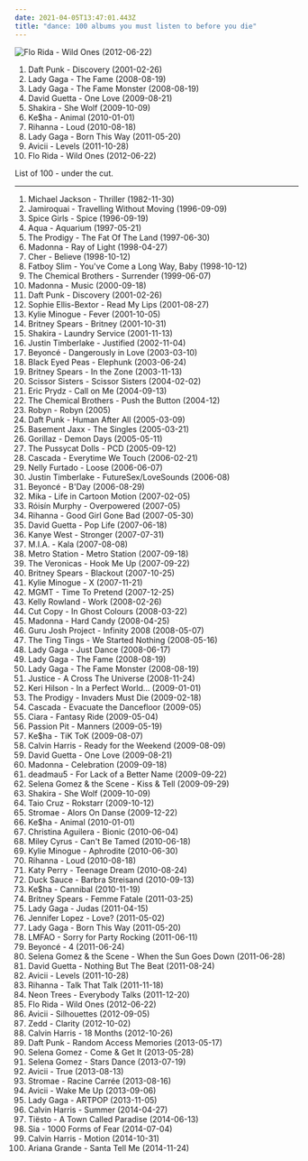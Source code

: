 ```yaml
---
date: 2021-04-05T13:47:01.443Z
title: "dance: 100 albums you must listen to before you die"
---
```

![Flo Rida - Wild Ones (2012-06-22)](http://coverartarchive.org/release/1e317a0c-43f5-4663-ad8b-56c25cd1ca61/4604196033-500.jpg "Flo Rida - Wild Ones (2012-06-22)")
<ol class="albums">
<li data-cover="http://coverartarchive.org/release/51467269-3122-3d7e-92b2-0f0a694d30c1/1269784284-500.jpg" data-tags="electronic, house" role="button">Daft Punk - Discovery (2001-02-26)</li>
<li data-cover="http://coverartarchive.org/release/d1bcf9e5-a5e4-3f99-908c-610b2d0e33ed/2805620701-500.jpg" data-tags="pop" role="button">Lady Gaga - The Fame (2008-08-19)</li>
<li data-cover="http://coverartarchive.org/release/cbc79f64-fdb9-3ce3-ae32-c9d18c19584f/18125993116-500.jpg" data-tags="lady gaga, pop" role="button">Lady Gaga - The Fame Monster (2008-08-19)</li>
<li data-cover="http://coverartarchive.org/release/def5f74d-28fd-46e1-9d65-fc0435bea20a/2863227549-500.jpg" data-tags="dance, house, electronic" role="button">David Guetta - One Love (2009-08-21)</li>
<li data-cover="http://coverartarchive.org/release/d4b44066-c686-465e-a68a-4c5248b7466e/2133462264-500.jpg" data-tags="shakira, pop, dance" role="button">Shakira - She Wolf (2009-10-09)</li>
<li data-cover="http://coverartarchive.org/release/8727137b-e59b-4731-b4f7-e9965f372086/9949868756-500.jpg" data-tags="pop, dance" role="button">Ke$ha - Animal (2010-01-01)</li>
<li data-cover="http://coverartarchive.org/release/c43043ff-a16d-4c74-a7cb-a278bf4d4c5c/8051913193-500.jpg" data-tags="pop, rihanna" role="button">Rihanna - Loud (2010-08-18)</li>
<li data-cover="http://coverartarchive.org/release/b695de30-91da-4cd4-8491-5740a4bbb6fb/6892667738-500.jpg" data-tags="pop" role="button">Lady Gaga - Born This Way (2011-05-20)</li>
<li data-cover="https://img.discogs.com/0Ba-ECqNBzo9W0nAl3Paw_5vwRk=/fit-in/351x348/filters:strip_icc():format(jpeg):mode_rgb():quality(90)/discogs-images/R-3974761-1351107048-1039.jpeg.jpg" data-tags="electronic, dance" role="button">Avicii - Levels (2011-10-28)</li>
<li data-cover="http://coverartarchive.org/release/1e317a0c-43f5-4663-ad8b-56c25cd1ca61/4604196033-500.jpg" data-tags="pop, dance, hip-hop, hip hop" role="button">Flo Rida - Wild Ones (2012-06-22)</li>
</ol>
List of 100 - under the cut.
<!-- more -->

_________________

<ol class="albums">
<li data-cover="https://img.discogs.com/LwmOyo0ph8HdcpBpXDq05QZZ5XE=/fit-in/600x835/filters:strip_icc():format(jpeg):mode_rgb():quality(90)/discogs-images/R-14832693-1582465401-9415.jpeg.jpg" data-tags="pop, 80s, michael jackson" role="button">
Michael Jackson - Thriller (1982-11-30)
</li>
<li data-cover="http://coverartarchive.org/release/e357d59f-7440-47bd-97c5-88c38c1080f8/7479486477-500.jpg" data-tags="funk, acid jazz" role="button">
Jamiroquai - Travelling Without Moving (1996-09-09)
</li>
<li data-cover="http://coverartarchive.org/release/b81d76f6-911e-4278-b8d9-cbac4ab3404b/17512583264-500.jpg" data-tags="pop" role="button">
Spice Girls - Spice (1996-09-19)
</li>
<li data-cover="http://coverartarchive.org/release/6faa4168-52d1-4375-8b67-2b143a370a75/2570451062-500.jpg" data-tags="dance, pop, eurodance, 90s" role="button">
Aqua - Aquarium (1997-05-21)
</li>
<li data-cover="http://coverartarchive.org/release/f80aac8c-32cc-4a2c-ae2b-658628f505f2/21372046654-500.jpg" data-tags="electronic" role="button">
The Prodigy - The Fat Of The Land (1997-06-30)
</li>
<li data-cover="https://img.discogs.com/OXVoM079mLpPeVMRCoTnxFAAlcU=/fit-in/600x337/filters:strip_icc():format(jpeg):mode_rgb():quality(90)/discogs-images/R-13663808-1558546223-9704.jpeg.jpg" data-tags="pop, electronic" role="button">
Madonna - Ray of Light (1998-04-27)
</li>
<li data-cover="http://coverartarchive.org/release/63b3a8ca-26f2-4e2b-b867-647a6ec2bebd/11266341757-500.jpg" data-tags="pop, 90s, dance" role="button">
Cher - Believe (1998-10-12)
</li>
<li data-cover="http://coverartarchive.org/release/6f829bf7-163b-49e5-84ba-fb44c2ad88e8/9560869252-500.jpg" data-tags="electronic" role="button">
Fatboy Slim - You've Come a Long Way, Baby (1998-10-12)
</li>
<li data-cover="https://img.discogs.com/a2Cjnvb9cHXVliuXfInRJTuW-5k=/fit-in/600x600/filters:strip_icc():format(jpeg):mode_rgb():quality(90)/discogs-images/R-1402484-1263684507.jpeg.jpg" data-tags="electronic, big beat" role="button">
The Chemical Brothers - Surrender (1999-06-07)
</li>
<li data-cover="https://via.placeholder.com/450" data-tags="pop" role="button">
Madonna - Music (2000-09-18)
</li>
<li data-cover="http://coverartarchive.org/release/51467269-3122-3d7e-92b2-0f0a694d30c1/1269784284-500.jpg" data-tags="electronic, house" role="button">
Daft Punk - Discovery (2001-02-26)
</li>
<li data-cover="http://coverartarchive.org/release/b0c379a9-30a2-43e9-bb93-ef62283f0f34/27645336918-500.jpg" data-tags="pop, dance" role="button">
Sophie Ellis-Bextor - Read My Lips (2001-08-27)
</li>
<li data-cover="http://coverartarchive.org/release/03e76400-d2c5-497c-994e-48219c46c72b/5560639914-500.jpg" data-tags="pop, dance" role="button">
Kylie Minogue - Fever (2001-10-05)
</li>
<li data-cover="https://via.placeholder.com/450" data-tags="pop" role="button">
Britney Spears - Britney (2001-10-31)
</li>
<li data-cover="http://coverartarchive.org/release/6217e136-71e2-3c8e-b4f5-57d264fa0773/2133435434-500.jpg" data-tags="shakira, pop, latin" role="button">
Shakira - Laundry Service (2001-11-13)
</li>
<li data-cover="https://img.discogs.com/43jeN4e7fmSGVdiYcb6OLQV8a3I=/fit-in/600x600/filters:strip_icc():format(jpeg):mode_rgb():quality(90)/discogs-images/R-3467332-1486342108-9043.jpeg.jpg" data-tags="pop" role="button">
Justin Timberlake - Justified (2002-11-04)
</li>
<li data-cover="https://img.discogs.com/l9WGUycwINtAcsWyHIihUfr5a1I=/fit-in/600x684/filters:strip_icc():format(jpeg):mode_rgb():quality(90)/discogs-images/R-7745372-1447903889-8803.jpeg.jpg" data-tags="rnb" role="button">
Beyoncé - Dangerously in Love (2003-03-10)
</li>
<li data-cover="http://coverartarchive.org/release/5d5ee308-2a69-4f81-8f59-8036bce6a595/6853145556-500.jpg" data-tags="black eyed peas, hip-hop" role="button">
Black Eyed Peas - Elephunk (2003-06-24)
</li>
<li data-cover="https://img.discogs.com/ghqUuHw_4P9nR11YZx3NOnGPx50=/fit-in/600x525/filters:strip_icc():format(jpeg):mode_rgb():quality(90)/discogs-images/R-12672709-1539779810-1045.jpeg.jpg" data-tags="pop" role="button">
Britney Spears - In the Zone (2003-11-13)
</li>
<li data-cover="https://img.discogs.com/pEVWcdEdK9fYHUqoRyCIVXH5kwk=/fit-in/500x507/filters:strip_icc():format(jpeg):mode_rgb():quality(90)/discogs-images/R-295955-1105613820.jpg.jpg" data-tags="pop, electronic, dance" role="button">
Scissor Sisters - Scissor Sisters (2004-02-02)
</li>
<li data-cover="https://img.discogs.com/Vp8Meaxcn9up2DL2PkgabVLsui0=/fit-in/600x512/filters:strip_icc():format(jpeg):mode_rgb():quality(90)/discogs-images/R-338431-1158462737.jpeg.jpg" data-tags="dance" role="button">
Eric Prydz - Call on Me (2004-09-13)
</li>
<li data-cover="http://coverartarchive.org/release/7ee6bc56-f959-3474-a1c1-dad054e6a02d/10309050413-500.jpg" data-tags="electronic" role="button">
The Chemical Brothers - Push the Button (2004-12)
</li>
<li data-cover="https://img.discogs.com/beKc7sAiHUweEnNafpZsZziLVjg=/fit-in/600x600/filters:strip_icc():format(jpeg):mode_rgb():quality(90)/discogs-images/R-608223-1572388236-8158.jpeg.jpg" data-tags="electronic, pop, dance" role="button">
Robyn - Robyn (2005)
</li>
<li data-cover="http://coverartarchive.org/release/9c02dc5c-6725-314b-a5d1-b6097ff0c6ce/13716662046-500.jpg" data-tags="electronic, house" role="button">
Daft Punk - Human After All (2005-03-09)
</li>
<li data-cover="http://coverartarchive.org/release/e127853e-861e-4e16-a952-807d6e47833f/1743532111-500.jpg" data-tags="electronic, dance" role="button">
Basement Jaxx - The Singles (2005-03-21)
</li>
<li data-cover="http://coverartarchive.org/release/ad0a377b-6c7c-30ff-921d-a47edae073e2/6436408454-500.jpg" data-tags="alternative, electronic" role="button">
Gorillaz - Demon Days (2005-05-11)
</li>
<li data-cover="http://coverartarchive.org/release/46c02eab-b147-480d-ac22-dad4bed8bcfe/9258435555-500.jpg" data-tags="rnb, pop" role="button">
The Pussycat Dolls - PCD (2005-09-12)
</li>
<li data-cover="http://coverartarchive.org/release/bd693fb6-6fbd-4cbe-9b61-a78f18112910/28388783118-500.jpg" data-tags="dance" role="button">
Cascada - Everytime We Touch (2006-02-21)
</li>
<li data-cover="http://coverartarchive.org/release/bc8e84c6-c841-321c-ba2a-3dec63126872/17919825722-500.jpg" data-tags="pop" role="button">
Nelly Furtado - Loose (2006-06-07)
</li>
<li data-cover="http://coverartarchive.org/release/695b4a0e-985d-49a8-a315-7c7831a60ff2/6877532648-500.jpg" data-tags="pop" role="button">
Justin Timberlake - FutureSex/LoveSounds (2006-08)
</li>
<li data-cover="http://coverartarchive.org/release/c7205e70-8fd1-4a4e-8968-f881c99abc93/12058597172-500.jpg" data-tags="rnb" role="button">
Beyoncé - B'Day (2006-08-29)
</li>
<li data-cover="https://img.discogs.com/cfc9e7fd50d7c9c08931869b95f6849a01d0635d/images/spacer.gif" data-tags="pop" role="button">
Mika - Life in Cartoon Motion (2007-02-05)
</li>
<li data-cover="https://img.discogs.com/95-LQC1Jx2GGoBq_Z7l1CAeHkrM=/fit-in/600x536/filters:strip_icc():format(jpeg):mode_rgb():quality(90)/discogs-images/R-1139242-1217870739.jpeg.jpg" data-tags="electronic, electropop, female vocalists" role="button">
Róisín Murphy - Overpowered (2007-05)
</li>
<li data-cover="http://coverartarchive.org/release/e0d582b5-5f0b-4dda-b1c2-3c34b7ecab8c/14541378138-500.jpg" data-tags="pop, rihanna, rnb" role="button">
Rihanna - Good Girl Gone Bad (2007-05-30)
</li>
<li data-cover="https://img.discogs.com/Qz5iu0VbwEt8XrOkRx0C9271eXw=/fit-in/600x593/filters:strip_icc():format(jpeg):mode_rgb():quality(90)/discogs-images/R-1281007-1388702300-3698.jpeg.jpg" data-tags="house, dance" role="button">
David Guetta - Pop Life (2007-06-18)
</li>
<li data-cover="http://coverartarchive.org/release/9c57c15f-cf52-4c52-92da-736becaa5a96/11833873261-500.jpg" data-tags="electronic, dance, techno, house, west, kanye, stronger" role="button">
Kanye West - Stronger (2007-07-31)
</li>
<li data-cover="https://via.placeholder.com/450" data-tags="electronic" role="button">
M.I.A. - Kala (2007-08-08)
</li>
<li data-cover="http://coverartarchive.org/release/7e12a9c9-7397-4cfd-a515-5fa0fb0bc7d5/7170999378-500.jpg" data-tags="alternative, dance, electronic alternative, california in the summer" role="button">
Metro Station - Metro Station (2007-09-18)
</li>
<li data-cover="https://img.discogs.com/ydFTaKjCjbLEGEOwccl2J6vY2xI=/fit-in/600x600/filters:strip_icc():format(jpeg):mode_rgb():quality(90)/discogs-images/R-14786700-1581593232-4035.jpeg.jpg" data-tags="pop, electropop" role="button">
The Veronicas - Hook Me Up (2007-09-22)
</li>
<li data-cover="https://via.placeholder.com/450" data-tags="pop" role="button">
Britney Spears - Blackout (2007-10-25)
</li>
<li data-cover="http://coverartarchive.org/release/c253de39-d431-3576-8471-a94d72edc3fa/16785422694-500.jpg" data-tags="pop, dance" role="button">
Kylie Minogue - X (2007-11-21)
</li>
<li data-cover="https://img.discogs.com/8OFhniN6H9plwoICLAB9NzXQYHY=/fit-in/500x509/filters:strip_icc():format(jpeg):mode_rgb():quality(90)/discogs-images/R-1269113-1386674652-1391.jpeg.jpg" data-tags="electronic, indietronica" role="button">
MGMT - Time To Pretend (2007-12-25)
</li>
<li data-cover="http://coverartarchive.org/release/57ecac8c-5207-4943-beff-c6096613cad5/10414860892-500.jpg" data-tags="pop-soul-rnb" role="button">
Kelly Rowland - Work (2008-02-26)
</li>
<li data-cover="http://coverartarchive.org/release/bee6b37a-b48e-4743-b253-77ace8c62f1d/2266503775-500.jpg" data-tags="electronic" role="button">
Cut Copy - In Ghost Colours (2008-03-22)
</li>
<li data-cover="http://coverartarchive.org/release/4e36207e-afe8-4f0b-86fe-11df04332743/9668913960-500.jpg" data-tags="pop" role="button">
Madonna - Hard Candy (2008-04-25)
</li>
<li data-cover="https://img.discogs.com/_eMqMMDVOx2FX8aNRz1eCGJZuyQ=/fit-in/600x594/filters:strip_icc():format(jpeg):mode_rgb():quality(90)/discogs-images/R-1331305-1316727049.jpeg.jpg" data-tags="dance" role="button">
Guru Josh Project - Infinity 2008 (2008-05-07)
</li>
<li data-cover="http://coverartarchive.org/release/7195e541-22e4-312c-8587-bff17da7137b/21284399862-500.jpg" data-tags="indie" role="button">
The Ting Tings - We Started Nothing (2008-05-16)
</li>
<li data-cover="https://img.discogs.com/wcXeA5aY7peE_nXUi5bK4M3RIco=/fit-in/600x526/filters:strip_icc():format(jpeg):mode_rgb():quality(90)/discogs-images/R-9371429-1588493595-7482.jpeg.jpg" data-tags="pop, dance, lady gaga" role="button">
Lady Gaga - Just Dance (2008-06-17)
</li>
<li data-cover="http://coverartarchive.org/release/d1bcf9e5-a5e4-3f99-908c-610b2d0e33ed/2805620701-500.jpg" data-tags="pop" role="button">
Lady Gaga - The Fame (2008-08-19)
</li>
<li data-cover="http://coverartarchive.org/release/cbc79f64-fdb9-3ce3-ae32-c9d18c19584f/18125993116-500.jpg" data-tags="lady gaga, pop" role="button">
Lady Gaga - The Fame Monster (2008-08-19)
</li>
<li data-cover="http://coverartarchive.org/release/15e3739f-e713-4a5f-884a-d95596c3fa1f/18417383878-500.jpg" data-tags="electronic, dance" role="button">
Justice - A Cross The Universe (2008-11-24)
</li>
<li data-cover="http://coverartarchive.org/release/7f9b8600-7662-41ff-bf56-f0ad86d5631a/16281294365-500.jpg" data-tags="pop" role="button">
Keri Hilson - In a Perfect World... (2009-01-01)
</li>
<li data-cover="https://img.discogs.com/I5S4U78EbYb5KMa33qtUewbBf38=/fit-in/600x538/filters:strip_icc():format(jpeg):mode_rgb():quality(90)/discogs-images/R-2852691-1304010999.jpeg.jpg" data-tags="electronic, breakbeat" role="button">
The Prodigy - Invaders Must Die (2009-02-18)
</li>
<li data-cover="http://coverartarchive.org/release/593de430-1ce9-4934-a46c-d168bf9d1653/25512976161-500.jpg" data-tags="dance, cascada, pop" role="button">
Cascada - Evacuate the Dancefloor (2009-05)
</li>
<li data-cover="https://img.discogs.com/seNp3NoWnr-TUnz9tjaaEhLFeSk=/fit-in/450x450/filters:strip_icc():format(jpeg):mode_rgb():quality(90)/discogs-images/R-2038279-1260197851.jpeg.jpg" data-tags="female vocalists, pop, ciara" role="button">
Ciara - Fantasy Ride (2009-05-04)
</li>
<li data-cover="http://coverartarchive.org/release/830e2a21-1e76-40ad-a4a5-9a1b12d656ff/11102770324-500.jpg" data-tags="electronic, indie pop, indie" role="button">
Passion Pit - Manners (2009-05-19)
</li>
<li data-cover="https://img.discogs.com/mfBQb1jLNhdDOFkJN0QuxSOqNSs=/fit-in/293x283/filters:strip_icc():format(jpeg):mode_rgb():quality(90)/discogs-images/R-601450-1137095929.gif.jpg" data-tags="tik tok, pop" role="button">
Ke$ha - TiK ToK (2009-08-07)
</li>
<li data-cover="http://coverartarchive.org/release/683d02c0-122f-4555-80ac-49c822023092/26593312635-500.jpg" data-tags="electronic" role="button">
Calvin Harris - Ready for the Weekend (2009-08-09)
</li>
<li data-cover="http://coverartarchive.org/release/def5f74d-28fd-46e1-9d65-fc0435bea20a/2863227549-500.jpg" data-tags="dance, house, electronic" role="button">
David Guetta - One Love (2009-08-21)
</li>
<li data-cover="http://coverartarchive.org/release/18d7b623-e8ca-4afb-add0-d29a7e0fcc9a/15089448233-500.jpg" data-tags="pop" role="button">
Madonna - Celebration (2009-09-18)
</li>
<li data-cover="http://coverartarchive.org/release/97f6f1d5-1c70-367d-a217-45cab7a31926/15654510735-500.jpg" data-tags="electronic" role="button">
deadmau5 - For Lack of a Better Name (2009-09-22)
</li>
<li data-cover="http://coverartarchive.org/release/97047c74-2d3f-4d98-ae4c-ed2221b04578/21387500478-500.jpg" data-tags="pop, selena gomez" role="button">
Selena Gomez & the Scene - Kiss & Tell (2009-09-29)
</li>
<li data-cover="http://coverartarchive.org/release/d4b44066-c686-465e-a68a-4c5248b7466e/2133462264-500.jpg" data-tags="shakira, pop, dance" role="button">
Shakira - She Wolf (2009-10-09)
</li>
<li data-cover="https://img.discogs.com/4b-rCTzer3nw7mF6FpBiT29Efwc=/fit-in/467x467/filters:strip_icc():format(jpeg):mode_rgb():quality(90)/discogs-images/R-3580560-1336101432.jpeg.jpg" data-tags="pop, dance" role="button">
Taio Cruz - Rokstarr (2009-10-12)
</li>
<li data-cover="http://coverartarchive.org/release/7fbdc38d-c8fd-425b-99c6-bffe038d03ce/6746612299-500.jpg" data-tags="dance" role="button">
Stromae - Alors On Danse (2009-12-22)
</li>
<li data-cover="http://coverartarchive.org/release/8727137b-e59b-4731-b4f7-e9965f372086/9949868756-500.jpg" data-tags="pop, dance" role="button">
Ke$ha - Animal (2010-01-01)
</li>
<li data-cover="http://coverartarchive.org/release/48049b18-b950-4446-8fc8-76a8dba1a779/5891851446-500.jpg" data-tags="pop, electronic, dance" role="button">
Christina Aguilera - Bionic (2010-06-04)
</li>
<li data-cover="https://via.placeholder.com/450" data-tags="pop, miley cyrus" role="button">
Miley Cyrus - Can't Be Tamed (2010-06-18)
</li>
<li data-cover="http://coverartarchive.org/release/fce53e99-9225-47c1-a421-eaf3ff40ba90/6744503203-500.jpg" data-tags="pop" role="button">
Kylie Minogue - Aphrodite (2010-06-30)
</li>
<li data-cover="http://coverartarchive.org/release/c43043ff-a16d-4c74-a7cb-a278bf4d4c5c/8051913193-500.jpg" data-tags="pop, rihanna" role="button">
Rihanna - Loud (2010-08-18)
</li>
<li data-cover="http://coverartarchive.org/release/d610e36f-aae9-4703-9a9b-355c9e8de6c7/3403639089-500.jpg" data-tags="pop" role="button">
Katy Perry - Teenage Dream (2010-08-24)
</li>
<li data-cover="http://coverartarchive.org/release/8757f5c0-2398-4157-b6c7-954f079794b1/27852846292-500.jpg" data-tags="dance, house" role="button">
Duck Sauce - Barbra Streisand (2010-09-13)
</li>
<li data-cover="https://img.discogs.com/mfBQb1jLNhdDOFkJN0QuxSOqNSs=/fit-in/293x283/filters:strip_icc():format(jpeg):mode_rgb():quality(90)/discogs-images/R-601450-1137095929.gif.jpg" data-tags="pop, dance" role="button">
Ke$ha - Cannibal (2010-11-19)
</li>
<li data-cover="http://coverartarchive.org/release/c3eeeb71-ddad-4654-a84a-5975f734b8f3/4504244802-500.jpg" data-tags="pop, britney spears" role="button">
Britney Spears - Femme Fatale (2011-03-25)
</li>
<li data-cover="https://img.discogs.com/sa4Jl-YBdMDxBUMmdm_bc6S4fSg=/fit-in/600x504/filters:strip_icc():format(jpeg):mode_rgb():quality(90)/discogs-images/R-6866131-1594226931-8692.jpeg.jpg" data-tags="pop, dance, born this way, modern" role="button">
Lady Gaga - Judas (2011-04-15)
</li>
<li data-cover="https://img.discogs.com/abIZqGPCH1J_m4xN2KxbqD9yVPU=/fit-in/529x472/filters:strip_icc():format(jpeg):mode_rgb():quality(90)/discogs-images/R-3029115-1312423981.jpeg.jpg" data-tags="dance, pop" role="button">
Jennifer Lopez - Love? (2011-05-02)
</li>
<li data-cover="http://coverartarchive.org/release/b695de30-91da-4cd4-8491-5740a4bbb6fb/6892667738-500.jpg" data-tags="pop" role="button">
Lady Gaga - Born This Way (2011-05-20)
</li>
<li data-cover="http://coverartarchive.org/release/9197df9f-7f26-4498-af10-4eb5e67d6c8b/25513914939-500.jpg" data-tags="lmfao, electronic" role="button">
LMFAO - Sorry for Party Rocking (2011-06-11)
</li>
<li data-cover="https://via.placeholder.com/450" data-tags="rnb, soul" role="button">
Beyoncé - 4 (2011-06-24)
</li>
<li data-cover="http://coverartarchive.org/release/3ff1f8f9-b1b6-46c3-9714-ee00f7fb2aca/7633510640-500.jpg" data-tags="pop" role="button">
Selena Gomez & the Scene - When the Sun Goes Down (2011-06-28)
</li>
<li data-cover="http://coverartarchive.org/release/e482fee8-b5c2-4a3d-8236-97b9a23b329b/11431037022-500.jpg" data-tags="house, electronic" role="button">
David Guetta - Nothing But The Beat (2011-08-24)
</li>
<li data-cover="https://img.discogs.com/0Ba-ECqNBzo9W0nAl3Paw_5vwRk=/fit-in/351x348/filters:strip_icc():format(jpeg):mode_rgb():quality(90)/discogs-images/R-3974761-1351107048-1039.jpeg.jpg" data-tags="electronic, dance" role="button">
Avicii - Levels (2011-10-28)
</li>
<li data-cover="http://coverartarchive.org/release/94caea91-4d1f-41f1-8b3c-ce9de80e0ffd/14542335290-500.jpg" data-tags="pop, rihanna, dance" role="button">
Rihanna - Talk That Talk (2011-11-18)
</li>
<li data-cover="http://coverartarchive.org/release/808dc911-8b1e-49bd-a01b-eb01a2fdb811/4542632091-500.jpg" data-tags="pop, dance, lo, dancepop, bouncy music, neon trees, jesss, long workout, everybody talks" role="button">
Neon Trees - Everybody Talks (2011-12-20)
</li>
<li data-cover="http://coverartarchive.org/release/1e317a0c-43f5-4663-ad8b-56c25cd1ca61/4604196033-500.jpg" data-tags="pop, dance, hip-hop, hip hop" role="button">
Flo Rida - Wild Ones (2012-06-22)
</li>
<li data-cover="http://coverartarchive.org/release/3b16a2ad-44b4-4e6d-8529-076ef93acd77/1967160750-500.jpg" data-tags="dance, avicii" role="button">
Avicii - Silhouettes (2012-09-05)
</li>
<li data-cover="http://coverartarchive.org/release/fee67a94-3330-4b92-91dd-57d944d57e1e/11172117630-500.jpg" data-tags="electro house, house" role="button">
Zedd - Clarity (2012-10-02)
</li>
<li data-cover="http://coverartarchive.org/release/4e32dd65-ee0b-47d0-a217-93752224f93f/11608487637-500.jpg" data-tags="2012" role="button">
Calvin Harris - 18 Months (2012-10-26)
</li>
<li data-cover="http://coverartarchive.org/release/36e2aede-346d-4931-8565-78d810d167c7/4436344925-500.jpg" data-tags="electronic, disco, funk" role="button">
Daft Punk - Random Access Memories (2013-05-17)
</li>
<li data-cover="https://img.discogs.com/dbN6n83BE7ZXSQn9w7nqnvVaB0U=/fit-in/600x598/filters:strip_icc():format(jpeg):mode_rgb():quality(90)/discogs-images/R-4960708-1380744325-6489.jpeg.jpg" data-tags="pop, dance, female vocalists" role="button">
Selena Gomez - Come & Get It (2013-05-28)
</li>
<li data-cover="http://coverartarchive.org/release/c8fa92a0-936c-4500-9113-369437c3c8bc/7633530823-500.jpg" data-tags="pop, dance" role="button">
Selena Gomez - Stars Dance (2013-07-19)
</li>
<li data-cover="http://coverartarchive.org/release/df93fa50-a9ab-4b1c-8a83-e842652ac39c/5165686561-500.jpg" data-tags="electronic" role="button">
Avicii - True (2013-08-13)
</li>
<li data-cover="http://coverartarchive.org/release/de57c1d9-5e65-420f-a896-1332e87d4c09/25295943061-500.jpg" data-tags="electronic, electro, french, electropop, dance" role="button">
Stromae - Racine Carrée (2013-08-16)
</li>
<li data-cover="http://coverartarchive.org/release/d4081f66-bcee-4805-800c-cae6e9847fb7/5176860791-500.jpg" data-tags="wake me up" role="button">
Avicii - Wake Me Up (2013-09-06)
</li>
<li data-cover="http://coverartarchive.org/release/a7d800c7-ba01-4631-a6e2-7bb5caaf8e58/5494741689-500.jpg" data-tags="pop" role="button">
Lady Gaga - ARTPOP (2013-11-05)
</li>
<li data-cover="http://coverartarchive.org/release/5f3d115c-ba1f-4e39-bb2f-bc44b24cbe77/28215387054-500.jpg" data-tags="electronic, dance" role="button">
Calvin Harris - Summer (2014-04-27)
</li>
<li data-cover="http://coverartarchive.org/release/5c2d74e1-282f-4199-8231-6cc7e86ac46d/7707710899-500.jpg" data-tags="edm" role="button">
Tiësto - A Town Called Paradise (2014-06-13)
</li>
<li data-cover="http://coverartarchive.org/release/e6d7ebd8-9de1-4e94-b390-3975e603a66d/7724907354-500.jpg" data-tags="pop" role="button">
Sia - 1000 Forms of Fear (2014-07-04)
</li>
<li data-cover="http://coverartarchive.org/release/5079e05d-49ab-4d3e-92ae-781fcf5d3844/12571214745-500.jpg" data-tags="electronic, dance, electro house" role="button">
Calvin Harris - Motion (2014-10-31)
</li>
<li data-cover="http://coverartarchive.org/release/79fd65e4-d145-46be-b8fa-b098c2ba5f12/10014987904-500.jpg" data-tags="pop, ariana grande" role="button">
Ariana Grande - Santa Tell Me (2014-11-24)
</li>
</ol>